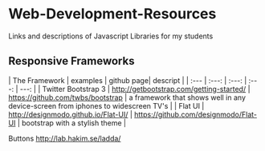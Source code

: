 Web-Development-Resources
=========================

Links and descriptions of Javascript Libraries for my students



## Responsive Frameworks

| The Framework | examples | github page| descript |
| :--- | :---: | :---: | :---: |  ---: |
| Twitter Bootstrap 3 | http://getbootstrap.com/getting-started/ | https://github.com/twbs/bootstrap | a framework that shows well in any device-screen from iphones to widescreen TV's |
| Flat UI | http://designmodo.github.io/Flat-UI/ | https://github.com/designmodo/Flat-UI | bootstrap with a stylish theme |


Buttons
http://lab.hakim.se/ladda/

